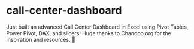 # call-center-dashboard
 Just built an advanced Call Center Dashboard in Excel using Pivot Tables, Power Pivot, DAX, and slicers! Huge thanks to Chandoo.org for the inspiration and resources. 🙌

